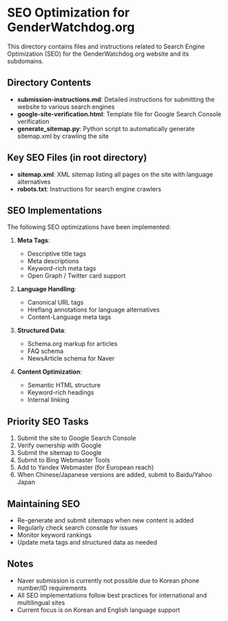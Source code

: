 # SEO Optimization for GenderWatchdog.org

This directory contains files and instructions related to Search Engine Optimization (SEO) for the GenderWatchdog.org website and its subdomains.

## Directory Contents

- **submission-instructions.md**: Detailed instructions for submitting the website to various search engines
- **google-site-verification.html**: Template file for Google Search Console verification
- **generate_sitemap.py**: Python script to automatically generate sitemap.xml by crawling the site

## Key SEO Files (in root directory)

- **sitemap.xml**: XML sitemap listing all pages on the site with language alternatives
- **robots.txt**: Instructions for search engine crawlers

## SEO Implementations

The following SEO optimizations have been implemented:

1. **Meta Tags**:
   - Descriptive title tags
   - Meta descriptions
   - Keyword-rich meta tags
   - Open Graph / Twitter card support

2. **Language Handling**:
   - Canonical URL tags
   - Hreflang annotations for language alternatives
   - Content-Language meta tags

3. **Structured Data**:
   - Schema.org markup for articles
   - FAQ schema
   - NewsArticle schema for Naver

4. **Content Optimization**:
   - Semantic HTML structure
   - Keyword-rich headings
   - Internal linking

## Priority SEO Tasks

1. Submit the site to Google Search Console
2. Verify ownership with Google
3. Submit the sitemap to Google
4. Submit to Bing Webmaster Tools
5. Add to Yandex Webmaster (for European reach)
6. When Chinese/Japanese versions are added, submit to Baidu/Yahoo Japan

## Maintaining SEO

- Re-generate and submit sitemaps when new content is added
- Regularly check search console for issues
- Monitor keyword rankings
- Update meta tags and structured data as needed

## Notes

- Naver submission is currently not possible due to Korean phone number/ID requirements
- All SEO implementations follow best practices for international and multilingual sites
- Current focus is on Korean and English language support 